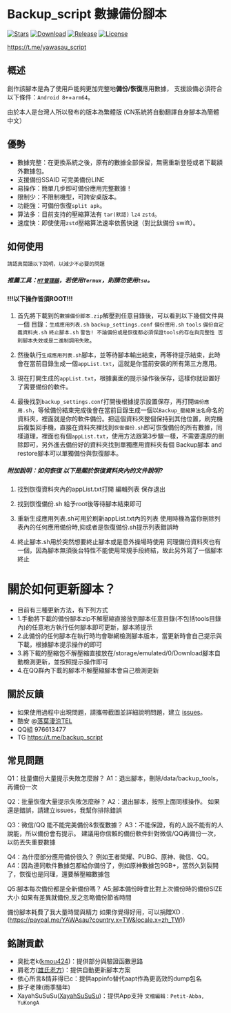 # Backup_script 數據備份腳本
[![Stars](https://img.shields.io/github/stars/YAWAsau/backup_script?label=stars)](https://github.com/YAWAsau)
[![Download](https://img.shields.io/github/downloads/YAWAsau/backup_script/total)](https://github.com/YAWAsau/backup_script/releases)
[![Release](https://img.shields.io/github/v/release/YAWAsau/backup_script?label=release)](https://github.com/YAWAsau/backup_script/releases/latest)
[![License](https://img.shields.io/github/license/YAWAsau/backup_script?label=License)](https://choosealicense.com/licenses/gpl-3.0)

https://t.me/yawasau_script
## 概述

創作該腳本是為了使用戶能夠更加完整地**備份/恢復**應用數據，
支援設備必須符合以下條件：`Android 8+`+`arm64`。

由於本人是台灣人所以發布的版本為繁體版
(CN系統將自動翻譯自身腳本為簡體中文）


## 優勢

- 數據完整：在更換系統之後，原有的數據全部保留，無需重新登陸或者下載額外數據包。
- 支援備份SSAID 可完美備份LINE
- 易操作：簡單几步即可備份應用完整數據！
- 限制少：不限制機型，可跨安桌版本。
- 功能強：可備份恢復`split apk`。
- 算法多：目前支持的壓縮算法有 `tar(默認)` `lz4` `zstd`。
- 速度快：即使使用`zstd`壓縮算法速率依舊快速（對比鈦備份 swift）。

## 如何使用
`請認真閱讀以下說明，以減少不必要的問題`

##### 推薦工具：[`MT管理器`](https://www.coolapk.com/apk/bin.mt.plus)，若使用`Termux`，則請勿使用`tsu`。

#### !!!以下操作皆須ROOT!!! ####

1. 首先將下載到的`數據備份脚本.zip`解壓到任意目錄後，可以看到以下幾個文件與一個 目錄：`生成應用列表.sh` `backup_settings.conf` `備份應用.sh` `tools` `備份自定義資料夾.sh` `終止腳本.sh` `警告! 不論備份或是恢復都必須保證tools的存在與完整性 否則腳本失效或是二進制調用失敗`。

2. 然後執行`生成應用列表.sh`腳本，並等待腳本輸出結束，再等待提示結束，此時會在當前目錄生成一個`appList.txt`，這就是你當前安裝的所有第三方應用。

3. 現在打開生成的`appList.txt`，根據裏面的提示操作後保存，這樣你就設置好了需要備份的軟件。

4. 最後找到`backup_settings.conf`打開後根據提示設置保存，再打開`備份應用.sh`，等候備份結束完成後會在當前目錄生成一個以`Backup_壓縮算法名`命名的資料夾，裡面就是你的軟件備份。把這個資料夾整個保持到其他位置，刷完機后複製回手機，直接在資料夾裡找到`恢復備份.sh`即可恢復備份的所有數據，同樣道理，裡面也有個`appList.txt`，使用方法跟第3步驟一樣，不需要還原的刪除即可，另外進去備份好的資料夾找到單獨應用資料夾有個 Backup腳本 and restore腳本可以單獨備份與恢復腳本。

 ##### 附加說明：如何恢復 以下是關於恢復資料夾內的文件說明?

1. 找到恢復資料夾內的appList.txt打開 編輯列表 保存退出

2. 找到恢復備份.sh 給予root後等待腳本結束即可

3. 重新生成應用列表.sh可用於刷新appList.txt內的列表 使用時機為當你刪除列表內的任何應用備份時,抑或者是恢復備份.sh提示列表錯誤時

4. 終止腳本.sh用於突然想要終止腳本或是意外操場時使用 同理備份資料夾也有一個，因為腳本無須後台特性不能使用常規手段終結，故此另外寫了一個腳本終止


# 關於如何更新腳本？
- 目前有三種更新方法，有下列方式
- 1.手動將下載的備份腳本zip不解壓縮直接放到腳本任意目錄(不包括tools目錄內)的任意地方執行任何腳本即可更新，腳本將提示
- 2.此備份的任何腳本在執行時均會聯網檢測腳本版本，當更新時會自己提示與下載，根據腳本提示操作的即可
- 3.將下載的壓縮包不解壓縮直接放在/storage/emulated/0/Download腳本自動檢測更新，並按照提示操作即可
- 4.在QQ群內下載的腳本不解壓縮腳本會自己檢測更新

## 關於反饋
- 如果使用過程中出現問題，請攜帶截圖並詳細說明問題，建立 [issues](https://github.com/YAWAsau/backup_script/issues)。
- 酷安 @[落葉淒涼TEL](http://www.coolapk.com/u/2277637)
- QQ組 976613477
- TG https://t.me/backup_script

## 常見問題

Q1：批量備份大量提示失敗怎麼辦？
A1：退出腳本，刪除/data/backup_tools，再備份一次

Q2：批量恢復大量提示失敗怎麼辦？
A2：退出腳本，按照上面同樣操作。 如果還是錯誤，請建立issues，我幫你排除錯誤

Q3：微信/QQ 能不能完美備份&恢復數據？
A3：不能保證，有的人說不能有的人說能，所以備份會有提示。 建議用你信賴的備份軟件針對微信/QQ再備份一次，以防丟失重要數據

Q4：為什麼部分應用備份很久？ 例如王者榮耀、PUBG、原神、微信、QQ。
A4：因為連同軟件數據包都給你備份了，例如原神數據包9GB+，當然久到裂開了，恢復也是同理，還要解壓縮數據包

Q5:腳本每次備份都是全新備份嗎？
A5;腳本備份時會比對上次備份時的備份SIZE大小 如果有差異就備份,反之忽略備份節省時間

備份腳本耗費了我大量時間與精力 如果你覺得好用，可以捐贈XD
.(https://paypal.me/YAWAsau?country.x=TW&locale.x=zh_TW))


## 銘謝貢獻
- 臭批老k([kmou424](https://github.com/kmou424))：提供部分與驗證函數思路
- 屑老方([雄氏老方](http://www.coolapk.com/u/665894))：提供自動更新腳本方案
- 依心所言&情非得已c：提供appinfo替代aapt作為更高效的dump包名
- 胖子老陳(雨季騷年)
- XayahSuSuSu([XayahSuSuSu](https://github.com/XayahSuSuSu))：提供App支持
`文檔編輯：Petit-Abba, YuKongA`
